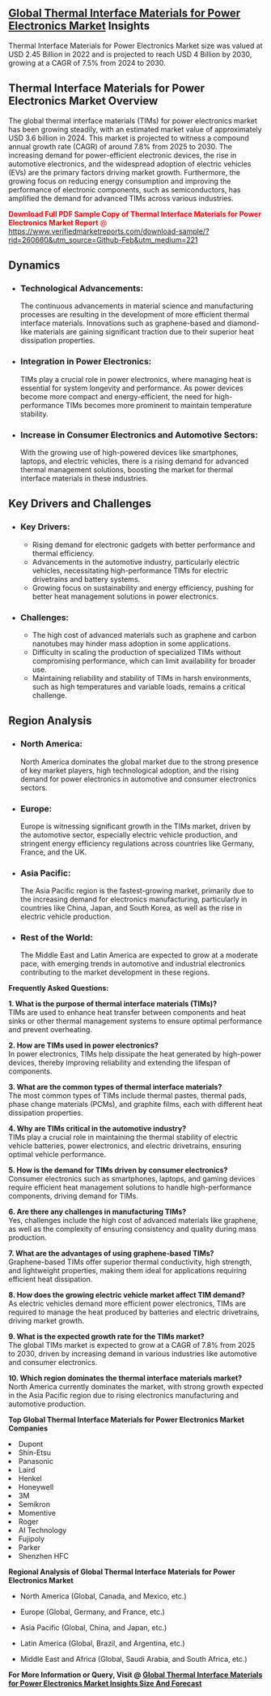 <h2><a href="https://www.verifiedmarketreports.com/download-sample/?rid=260660&amp;utm_source=Github&amp;utm_medium=221" target="_blank">Global Thermal Interface Materials for Power Electronics Market</a> Insights</h2><p>Thermal Interface Materials for Power Electronics Market size was valued at USD 2.45 Billion in 2022 and is projected to reach USD 4 Billion by 2030, growing at a CAGR of 7.5% from 2024 to 2030.</p><p><h2>Thermal Interface Materials for Power Electronics Market Overview</h2> <p>The global thermal interface materials (TIMs) for power electronics market has been growing steadily, with an estimated market value of approximately USD 3.6 billion in 2024. This market is projected to witness a compound annual growth rate (CAGR) of around 7.8% from 2025 to 2030. The increasing demand for power-efficient electronic devices, the rise in automotive electronics, and the widespread adoption of electric vehicles (EVs) are the primary factors driving market growth. Furthermore, the growing focus on reducing energy consumption and improving the performance of electronic components, such as semiconductors, has amplified the demand for advanced TIMs across various industries.</p> <p><p><span class=""><span style="color: #ff0000;"><strong>Download Full PDF Sample Copy of Thermal Interface Materials for Power Electronics Market Report</strong> @ </span><a href="https://www.verifiedmarketreports.com/download-sample/?rid=260660&amp;utm_source=Github-Feb&amp;utm_medium=221" target="_blank">https://www.verifiedmarketreports.com/download-sample/?rid=260660&amp;utm_source=Github-Feb&amp;utm_medium=221</a></span></p></p> <h2>Dynamics</h2> <ul> <li><h3>Technological Advancements:</h3> The continuous advancements in material science and manufacturing processes are resulting in the development of more efficient thermal interface materials. Innovations such as graphene-based and diamond-like materials are gaining significant traction due to their superior heat dissipation properties.</li> <li><h3>Integration in Power Electronics:</h3> TIMs play a crucial role in power electronics, where managing heat is essential for system longevity and performance. As power devices become more compact and energy-efficient, the need for high-performance TIMs becomes more prominent to maintain temperature stability.</li> <li><h3>Increase in Consumer Electronics and Automotive Sectors:</h3> With the growing use of high-powered devices like smartphones, laptops, and electric vehicles, there is a rising demand for advanced thermal management solutions, boosting the market for thermal interface materials in these industries.</li> </ul> <h2>Key Drivers and Challenges</h2> <ul> <li><h3>Key Drivers:</h3> <ul> <li>Rising demand for electronic gadgets with better performance and thermal efficiency.</li> <li>Advancements in the automotive industry, particularly electric vehicles, necessitating high-performance TIMs for electric drivetrains and battery systems.</li> <li>Growing focus on sustainability and energy efficiency, pushing for better heat management solutions in power electronics.</li> </ul> </li> <li><h3>Challenges:</h3> <ul> <li>The high cost of advanced materials such as graphene and carbon nanotubes may hinder mass adoption in some applications.</li> <li>Difficulty in scaling the production of specialized TIMs without compromising performance, which can limit availability for broader use.</li> <li>Maintaining reliability and stability of TIMs in harsh environments, such as high temperatures and variable loads, remains a critical challenge.</li> </ul> </li> </ul> <h2>Region Analysis</h2> <ul> <li><h3>North America:</h3> North America dominates the global market due to the strong presence of key market players, high technological adoption, and the rising demand for power electronics in automotive and consumer electronics sectors.</li> <li><h3>Europe:</h3> Europe is witnessing significant growth in the TIMs market, driven by the automotive sector, especially electric vehicle production, and stringent energy efficiency regulations across countries like Germany, France, and the UK.</li> <li><h3>Asia Pacific:</h3> The Asia Pacific region is the fastest-growing market, primarily due to the increasing demand for electronics manufacturing, particularly in countries like China, Japan, and South Korea, as well as the rise in electric vehicle production.</li> <li><h3>Rest of the World:</h3> The Middle East and Latin America are expected to grow at a moderate pace, with emerging trends in automotive and industrial electronics contributing to the market development in these regions.</li> </ul> <p><b>Frequently Asked Questions:</b></p> <p><b>1. What is the purpose of thermal interface materials (TIMs)?</b><br> TIMs are used to enhance heat transfer between components and heat sinks or other thermal management systems to ensure optimal performance and prevent overheating.</p> <p><b>2. How are TIMs used in power electronics?</b><br> In power electronics, TIMs help dissipate the heat generated by high-power devices, thereby improving reliability and extending the lifespan of components.</p> <p><b>3. What are the common types of thermal interface materials?</b><br> The most common types of TIMs include thermal pastes, thermal pads, phase change materials (PCMs), and graphite films, each with different heat dissipation properties.</p> <p><b>4. Why are TIMs critical in the automotive industry?</b><br> TIMs play a crucial role in maintaining the thermal stability of electric vehicle batteries, power electronics, and electric drivetrains, ensuring optimal vehicle performance.</p> <p><b>5. How is the demand for TIMs driven by consumer electronics?</b><br> Consumer electronics such as smartphones, laptops, and gaming devices require efficient heat management solutions to handle high-performance components, driving demand for TIMs.</p> <p><b>6. Are there any challenges in manufacturing TIMs?</b><br> Yes, challenges include the high cost of advanced materials like graphene, as well as the complexity of ensuring consistency and quality during mass production.</p> <p><b>7. What are the advantages of using graphene-based TIMs?</b><br> Graphene-based TIMs offer superior thermal conductivity, high strength, and lightweight properties, making them ideal for applications requiring efficient heat dissipation.</p> <p><b>8. How does the growing electric vehicle market affect TIM demand?</b><br> As electric vehicles demand more efficient power electronics, TIMs are required to manage the heat produced by batteries and electric drivetrains, driving market growth.</p> <p><b>9. What is the expected growth rate for the TIMs market?</b><br> The global TIMs market is expected to grow at a CAGR of 7.8% from 2025 to 2030, driven by increasing demand in various industries like automotive and consumer electronics.</p> <p><b>10. Which region dominates the thermal interface materials market?</b><br> North America currently dominates the market, with strong growth expected in the Asia Pacific region due to rising electronics manufacturing and automotive production.</p> </p><p><strong>Top Global Thermal Interface Materials for Power Electronics Market Companies</strong></p><div data-test-id=""><p><li>Dupont</li><li> Shin-Etsu</li><li> Panasonic</li><li> Laird</li><li> Henkel</li><li> Honeywell</li><li> 3M</li><li> Semikron</li><li> Momentive</li><li> Roger</li><li> AI Technology</li><li> Fujipoly</li><li> Parker</li><li> Shenzhen HFC</li></p><div><strong>Regional Analysis of&nbsp;Global Thermal Interface Materials for Power Electronics Market</strong></div><ul><li dir="ltr"><p dir="ltr">North America&nbsp;(Global, Canada, and Mexico, etc.)</p></li><li dir="ltr"><p dir="ltr">Europe (Global, Germany, and France, etc.)</p></li><li dir="ltr"><p dir="ltr">Asia Pacific&nbsp;(Global, China, and Japan, etc.)</p></li><li dir="ltr"><p dir="ltr">Latin America&nbsp;(Global, Brazil, and Argentina, etc.)</p></li><li dir="ltr">Middle East and Africa&nbsp;(Global, Saudi Arabia, and South Africa, etc.)</li></ul><p><strong>For More Information or Query, Visit @&nbsp;</strong><strong><a href="https://www.verifiedmarketreports.com/product/thermal-interface-materials-for-power-electronics-market/?utm_source=Github&amp;utm_medium=221" target="_blank">Global Thermal Interface Materials for Power Electronics Market Insights Size And Forecast</a></strong></p></div>
